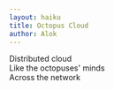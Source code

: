 ```yaml
---
layout: haiku
title: Octopus Cloud
author: Alok
---
```


Distributed cloud <br>
Like the octopuses' minds <br>
Across the network <br>
